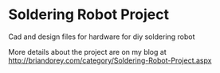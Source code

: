 # Soldering Robot Project
Cad and design files for hardware for diy soldering robot

More details about the project are on my blog at http://briandorey.com/category/Soldering-Robot-Project.aspx

